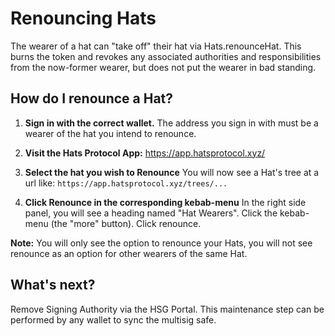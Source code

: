 # Renouncing Hats

The wearer of a hat can "take off" their hat via Hats.renounceHat.
This burns the token and revokes any associated authorities and responsibilities from the now-former wearer, but does not put the wearer in bad standing.

## How do I renounce a Hat?

1. **Sign in with the correct wallet.**
   The address you sign in with must be a wearer of the hat you intend to renounce.

2. **Visit the Hats Protocol App:** https://app.hatsprotocol.xyz/

3. **Select the hat you wish to Renounce**
   You will now see a Hat's tree at a url like: `https://app.hatsprotocol.xyz/trees/...`

4. **Click Renounce in the corresponding kebab-menu**
   In the right side panel, you will see a heading named "Hat Wearers". Click the kebab-menu (the "more" button). Click renounce.

**Note:** You will only see the option to renounce your Hats, you will not see renounce as an option for other wearers of the same Hat.

## What's next?
Remove Signing Authority via the HSG Portal. This maintenance step can be performed by any wallet to sync the multisig safe. 
